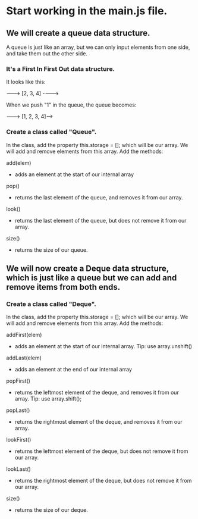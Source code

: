 
# Start working in the main.js file.

## We will create a queue data structure.
A queue is just like an array, but we can only input elements from one side, and take them out the other side.
### It's a First In First Out data structure.
It looks like this:

---> [2, 3, 4] ---->

When we push "1" in the queue, the queue becomes:

---> [1, 2, 3, 4]-->

### Create a class called "Queue".
In the class, add the property this.storage = []; which will be our array.
We will add and remove elements from this array.
Add the methods:

add(elem)
- adds an element at the start of our internal array

pop()
- returns the last element of the queue, and removes it from our array.

look()
- returns the last element of the queue, but does not remove it from our array.

size()
- returns the size of our queue.

## We will now create a Deque data structure, which is just like a queue but we can add and remove items from both ends.

### Create a class called "Deque".
In the class, add the property this.storage = []; which will be our array.
We will add and remove elements from this array.
Add the methods:

addFirst(elem)
- adds an element at the start of our internal array. Tip: use array.unshift()

addLast(elem)
- adds an element at the end of our internal array

popFirst()
- returns the leftmost element of the deque, and removes it from our array. Tip: use array.shift();

popLast()
- returns the rightmost element of the deque, and removes it from our array.

lookFirst()
- returns the leftmost element of the deque, but does not remove it from our array.

lookLast()
- returns the rightmost element of the deque, but does not remove it from our array.

size()
- returns the size of our deque.





